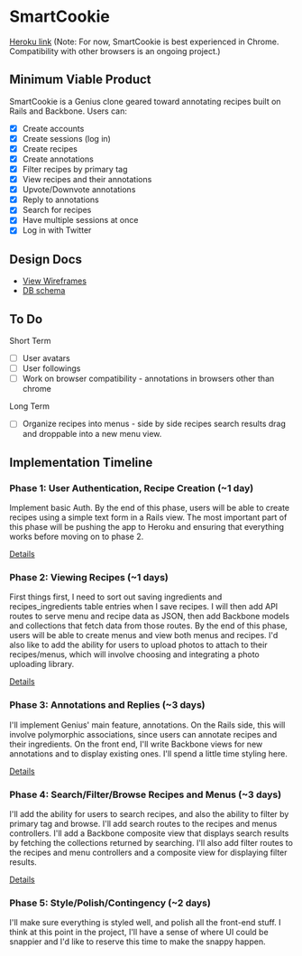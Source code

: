 # SmartCookie
[Heroku link][heroku]
(Note: For now, SmartCookie is best experienced in Chrome.  Compatibility with other browsers is an ongoing project.)

[heroku]: https://smartcookie.herokuapp.com

## Minimum Viable Product
SmartCookie is a Genius clone geared toward annotating recipes built on Rails and Backbone.  Users can:

- [x] Create accounts
- [x] Create sessions (log in)
- [x] Create recipes
- [x] Create annotations
- [x] Filter recipes by primary tag
- [x] View recipes and their annotations
- [x] Upvote/Downvote annotations
- [x] Reply to annotations
- [x] Search for recipes
- [x] Have multiple sessions  at once
- [x] Log in with Twitter

## Design Docs
* [View Wireframes][views]
* [DB schema][schema]

[views]: ./docs/views.md
[schema]: ./docs/schema.md

## To Do
Short Term
- [ ] User avatars
- [ ] User followings
- [ ] Work on browser compatibility - annotations in browsers other than chrome

Long Term
- [ ] Organize recipes into menus - side by side recipes search results drag and droppable into a new menu view.

## Implementation Timeline

### Phase 1: User Authentication, Recipe Creation (~1 day)
Implement basic Auth. By the end of this phase, users will be able to create recipes using a simple text form in a Rails view. The most important part of this phase will be pushing the app to Heroku and ensuring that everything works before moving on to phase 2.

[Details][phase-one]

### Phase 2: Viewing Recipes (~1 days)
First things first, I need to sort out saving ingredients and recipes_ingredients table entries when I save recipes.  I will then add API routes to serve menu and recipe data as JSON, then add Backbone models and collections that fetch data from those routes. By the end of this phase, users will be able to create menus and view both menus and recipes. I'd also like to add the ability for users to upload photos to attach to their recipes/menus, which will involve choosing and integrating a photo uploading library.

[Details][phase-two]

### Phase 3: Annotations and Replies (~3 days)
I'll implement Genius' main feature, annotations.  On the Rails side, this will involve polymorphic associations, since users can annotate recipes and their ingredients. On the front end, I'll write Backbone views for new annotations and to display existing ones.  I'll spend a little time styling here.

[Details][phase-three]

### Phase 4: Search/Filter/Browse Recipes and Menus (~3 days)
I'll add the ability for users to search recipes, and also the ability to filter by primary tag and browse.  I'll add search routes to the recipes and menus controllers.  I'll add a Backbone composite view that displays search results by fetching the collections returned by searching.  I'll also add filter routes to the recipes and menu controllers and a composite view for displaying filter results.

[Details][phase-four]

### Phase 5: Style/Polish/Contingency (~2 days)
I'll make sure everything is styled well, and polish all the front-end stuff.  I think at this point in the project, I'll have a sense of where UI could be snappier and I'd like to reserve this time to make the snappy happen.

[phase-one]: ./docs/phases/phase1.md
[phase-two]: ./docs/phases/phase2.md
[phase-three]: ./docs/phases/phase3.md
[phase-four]: ./docs/phases/phase4.md
